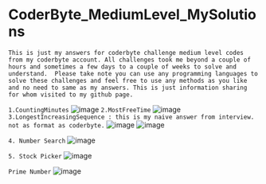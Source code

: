 # CoderByte_MediumLevel_MySolutions

`This is just my answers for coderbyte challenge medium level codes from my coderbyte account. All challenges took me beyond a couple of hours and sometimes a few days to a couple of weeks to solve and understand.  Please take note you can use any programming languages to solve these challenges and feel free to use any methods as you like and no need to same as my answers.
This is just information sharing for whom visited to my github page.`

`1.CountingMinutes`
![image](https://github.com/Thein-Naing/CoderByte_MediumLevel_MySolutions/assets/117463446/99b215ec-55b4-4bdf-8483-810ece9f450b)
`2.MostFreeTime`
![image](https://github.com/Thein-Naing/CoderByte_MediumLevel_MySolutions/assets/117463446/fcedf494-8604-426f-953f-0311e455000d)
`3.LongestIncreasingSequence : this is my naive answer from interview. not as format as coderbyte.`
![image](https://github.com/Thein-Naing/CoderByte_MediumLevel_MySolutions/assets/117463446/9e859159-e108-451d-b3f0-cccaf37fff7f)
![image](https://github.com/Thein-Naing/CoderByte_MediumLevel_MySolutions/assets/117463446/bf863788-2c1a-4e03-8a6e-de0056230514)

`4. Number Search`
![image](https://github.com/Thein-Naing/CoderByte_MediumLevel_MySolutions/assets/117463446/8be4b1e5-c740-4998-ab4f-628210b55abd)

`5. Stock Picker`
![image](https://github.com/Thein-Naing/CoderByte_MediumLevel_MySolutions/assets/117463446/168a1db4-3c4c-415d-b502-31524d79b6cb)

`Prime Number`
![image](https://github.com/Thein-Naing/CoderByte_MediumLevel_MySolutions/assets/117463446/15341107-fec9-44f9-a3b3-ce3c1c41decf)






